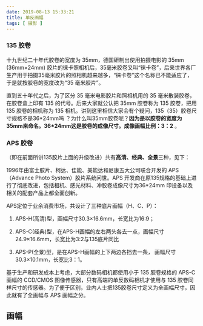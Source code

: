 ```yaml
---
date: 2019-08-13 15:33:21
title: 单反画幅
tags: [ 摄影 ]
---
```


### 135 胶卷

十九世纪二十年代胶卷的宽度为 35mm，德国研制出使用拍摄电影的 35mm (36mm×24mm) 胶片的徕卡照相机后，35毫米胶卷又叫“徕卡卷”，后来世界各厂生产用于拍摄35毫米胶片的照相机越来越多，“徕卡卷”这个名称已不能适应了，于是就按胶卷的宽度改为“35 毫米胶片”。

直到五十年代之后，为了区分 35 毫米电影胶片和照相机用的 35 毫米散装胶卷，在胶卷盒上印有 135 的代号。后来大家就公认把 35mm 胶卷称为 135 胶卷，把用 135 胶卷的相机称为 135 相机。讲到这里相信大家会有个疑问，135（35）胶卷尺寸规格不是36\*24mm吗 ？为什么叫35mm胶卷呢？**因为是以胶卷的宽度为35mm来命名。36*24mm这是胶卷的成像尺寸。成像画幅比例：3：2** 。



### APS 胶卷

（即在前面所讲135胶片上面的升级改进）共有**高清、经典、全景**三种，见下：

1996年由富士胶片、柯达、佳能、美能达和尼康五大公司联合开发的 APS（Advance Photo System）胶片系统问世。APS 开发商在原135规格的基础上进行了彻底改进，包括相机、感光材料、冲胶卷成像尺寸为36*24mm 印设备以及相关的配套产品上都全面创新。

APS定位于业余消费市场，共设计了三种底片画幅（H、C、P）：

1. APS-H(高清)型，画幅尺寸30.3×16.6mm，长宽比为16:9；

2. APS-C(经典)型，在APS-H画幅的左右两头各去一点，画幅尺寸24.9×16.6mm，长宽比为3:2与135底片同比

3. APS-P(全景)型，是在APS-H画幅的上下两边各挡去一条， 画幅尺寸30.3×10.1mm，长宽比3：1。



基于生产和研发成本上考虑，大部分数码相机都使用小于 135 胶卷规格的 APS-C 画幅的 CCD/CMOS 图像传感器，只有高端的单反数码相机才使用与 135 胶卷同样尺寸的传感器。为了便于区别，业内人士把135胶卷尺寸定义为全画幅尺寸，因此就有了全画幅与 APS 画幅之分。





## 画幅

